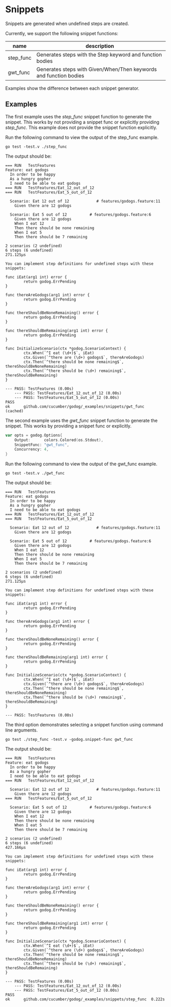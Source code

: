 # Snippets

Snippets are generated when undefined steps are created. 

Currently, we support the following snippet functions:

| name       | description                                                       |
|------------|-------------------------------------------------------------------|
| step_func  | Generates steps with the Step keyword and function bodies         |
| gwt_func   | Generates steps with Given/When/Then keywords and function bodies |

Examples show the difference between each snippet generator.

## Examples

The first example uses the *step_func* snippet function to generate the snippet. This works by not providing a 
snippet func or explicitly providing *step_func*. This example does not provide the snippet function explicitly. 

Run the following command to view the output of the step_func example.

```shell
go test -test.v ./step_func
```

The output should be:

```
=== RUN   TestFeatures
Feature: eat godogs
  In order to be happy
  As a hungry gopher
  I need to be able to eat godogs
=== RUN   TestFeatures/Eat_12_out_of_12
=== RUN   TestFeatures/Eat_5_out_of_12

  Scenario: Eat 12 out of 12            # features/godogs.feature:11
    Given there are 12 godogs

  Scenario: Eat 5 out of 12          # features/godogs.feature:6
    Given there are 12 godogs
    When I eat 12
    Then there should be none remaining
    When I eat 5
    Then there should be 7 remaining

2 scenarios (2 undefined)
6 steps (6 undefined)
271.125µs

You can implement step definitions for undefined steps with these snippets:

func iEat(arg1 int) error {
        return godog.ErrPending
}

func thereAreGodogs(arg1 int) error {
        return godog.ErrPending
}

func thereShouldBeNoneRemaining() error {
        return godog.ErrPending
}

func thereShouldBeRemaining(arg1 int) error {
        return godog.ErrPending
}

func InitializeScenario(ctx *godog.ScenarioContext) {
        ctx.When(`^I eat (\d+)$`, iEat)
        ctx.Given(`^there are (\d+) godogs$`, thereAreGodogs)
        ctx.Then(`^there should be none remaining$`, thereShouldBeNoneRemaining)
        ctx.Then(`^there should be (\d+) remaining$`, thereShouldBeRemaining)
}

--- PASS: TestFeatures (0.00s)
    --- PASS: TestFeatures/Eat_12_out_of_12 (0.00s)
    --- PASS: TestFeatures/Eat_5_out_of_12 (0.00s)
PASS
ok      github.com/cucumber/godog/_examples/snippets/gwt_func   (cached)
```

The second example uses the *gwt_func*  snippet function to generate the snippet. This works by providing a
snippet func or explicitly.

```go
var opts = godog.Options{
	Output:      colors.Colored(os.Stdout),
	SnippetFunc: "gwt_func",
	Concurrency: 4,
}
```

Run the following command to view the output of the gwt_func example.

```shell
go test -test.v ./gwt_func
```

The output should be:

```
=== RUN   TestFeatures
Feature: eat godogs
  In order to be happy
  As a hungry gopher
  I need to be able to eat godogs
=== RUN   TestFeatures/Eat_12_out_of_12
=== RUN   TestFeatures/Eat_5_out_of_12

  Scenario: Eat 12 out of 12            # features/godogs.feature:11
    Given there are 12 godogs

  Scenario: Eat 5 out of 12          # features/godogs.feature:6
    Given there are 12 godogs
    When I eat 12
    Then there should be none remaining
    When I eat 5
    Then there should be 7 remaining

2 scenarios (2 undefined)
6 steps (6 undefined)
271.125µs

You can implement step definitions for undefined steps with these snippets:

func iEat(arg1 int) error {
        return godog.ErrPending
}

func thereAreGodogs(arg1 int) error {
        return godog.ErrPending
}

func thereShouldBeNoneRemaining() error {
        return godog.ErrPending
}

func thereShouldBeRemaining(arg1 int) error {
        return godog.ErrPending
}

func InitializeScenario(ctx *godog.ScenarioContext) {
        ctx.When(`^I eat (\d+)$`, iEat)
        ctx.Given(`^there are (\d+) godogs$`, thereAreGodogs)
        ctx.Then(`^there should be none remaining$`, thereShouldBeNoneRemaining)
        ctx.Then(`^there should be (\d+) remaining$`, thereShouldBeRemaining)
}

--- PASS: TestFeatures (0.00s)
```

The third option demonstrates selecting a snippet function using command line arguments.

```shell
go test ./step_func -test.v -godog.snippet-func gwt_func 
```

The output should be:

```
=== RUN   TestFeatures
Feature: eat godogs
  In order to be happy
  As a hungry gopher
  I need to be able to eat godogs
=== RUN   TestFeatures/Eat_12_out_of_12

  Scenario: Eat 12 out of 12            # features/godogs.feature:11
    Given there are 12 godogs
=== RUN   TestFeatures/Eat_5_out_of_12

  Scenario: Eat 5 out of 12          # features/godogs.feature:6
    Given there are 12 godogs
    When I eat 12
    Then there should be none remaining
    When I eat 5
    Then there should be 7 remaining

2 scenarios (2 undefined)
6 steps (6 undefined)
427.166µs

You can implement step definitions for undefined steps with these snippets:

func iEat(arg1 int) error {
        return godog.ErrPending
}

func thereAreGodogs(arg1 int) error {
        return godog.ErrPending
}

func thereShouldBeNoneRemaining() error {
        return godog.ErrPending
}

func thereShouldBeRemaining(arg1 int) error {
        return godog.ErrPending
}

func InitializeScenario(ctx *godog.ScenarioContext) {
        ctx.When(`^I eat (\d+)$`, iEat)
        ctx.Given(`^there are (\d+) godogs$`, thereAreGodogs)
        ctx.Then(`^there should be none remaining$`, thereShouldBeNoneRemaining)
        ctx.Then(`^there should be (\d+) remaining$`, thereShouldBeRemaining)
}

--- PASS: TestFeatures (0.00s)
    --- PASS: TestFeatures/Eat_12_out_of_12 (0.00s)
    --- PASS: TestFeatures/Eat_5_out_of_12 (0.00s)
PASS
ok      github.com/cucumber/godog/_examples/snippets/step_func  0.222s
```
